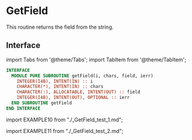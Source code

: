 # GetField

This routine returns the field from the string.

## Interface

import Tabs from '@theme/Tabs';
import TabItem from '@theme/TabItem';

<Tabs>
<TabItem value="interface" label="܀ Interface" default>

```fortran
INTERFACE
  MODULE PURE SUBROUTINE getField(i, chars, field, ierr)
    INTEGER(I4B), INTENT(IN) :: i
    CHARACTER(*), INTENT(IN) :: chars
    CHARACTER(:), ALLOCATABLE, INTENT(OUT) :: field
    INTEGER(I4B), INTENT(OUT), OPTIONAL :: ierr
  END SUBROUTINE getField
END INTERFACE
```

</TabItem>

<TabItem value="example" label="️܀ Example 1">

import EXAMPLE10 from "./_GetField_test_1.md";

<EXAMPLE10 />

</TabItem>

<TabItem value="example 2" label="️܀ Example 2">

import EXAMPLE11 from "./_GetField_test_2.md";

<EXAMPLE11 />

</TabItem>

<TabItem value="close" label="↢ ">

</TabItem>
</Tabs>

